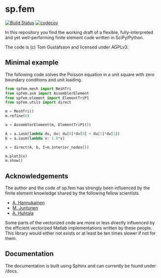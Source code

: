 # sp.fem

[![Build Status](https://travis-ci.org/kinnala/sp.fem.svg)](https://travis-ci.org/kinnala/sp.fem) [![codecov](https://codecov.io/gh/kinnala/sp.fem/branch/master/graph/badge.svg)](https://codecov.io/gh/kinnala/sp.fem)

In this repository you find the working draft of a flexible, fully-interpreted and yet well-performing finite element code written in SciPy/Python.

The code is (c) Tom Gustafsson and licensed under AGPLv3.

## Minimal example
The following code solves the Poisson equation in a unit square with zero boundary conditions and unit loading.
```python
from spfem.mesh import MeshTri
from spfem.asm import AssemblerElement
from spfem.element import ElementTriP1
from spfem.utils import direct

m = MeshTri()
m.refine(6)

a = AssemblerElement(m, ElementTriP1())

A = a.iasm(lambda du, dv: du[0]*dv[0] + du[1]*dv[1])
b = a.iasm(lambda v: 1.0*v)

x = direct(A, b, I=m.interior_nodes())

m.plot3(x)
m.show()
```

## Acknowledgements

The author and the code of sp.fem has strongly been influenced by the finite element knowledge shared by the following fellow scientists

* [A. Hannukainen](https://math.aalto.fi/en/current/publications/articles/?a%5b%5d=antti.hannukainen)
* [M. Juntunen](https://scholar.google.fi/citations?user=iKVJMwIAAAAJ)
* [A. Huhtala](http://arxiv.org/find/math/1/au:+Huhtala_A/0/1/0/all/0/1)

Some parts of the vectorized code are more or less directly influenced by the efficient vectorized Matlab implementations written by these people. This library would either not exists or at least be ten times slower if not for them.

## Documentation

The documentation is built using Sphinx and can currently be found under /docs.
